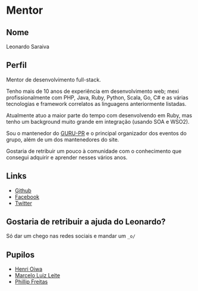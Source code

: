 # Mentor

## Nome

Leonardo Saraiva

## Perfil

Mentor de desenvolvimento full-stack.

Tenho mais de 10 anos de experiência em desenvolvimento web; mexi profissionalmente com PHP, Java, Ruby, Python, Scala, Go, C# e as várias tecnologias e framework correlatos as linguagens anteriormente listadas.

Atualmente atuo a maior parte do tempo com desenvolvendo em Ruby, mas tenho um background muito grande em integração (usando SOA e WSO2).

Sou o mantenedor do [GURU-PR](http://gurupr.org) e o principal organizador dos eventos do grupo, além de um dos mantenedores do site.

Gostaria de retribuir um pouco à comunidade com o conhecimento que consegui adquirir e aprender nesses vários anos.


## Links

* [Github](https://github.com/vyper)
* [Facebook](https://www.facebook.com/leonardo.saraiva.169)
* [Twitter](https://twitter.com/vyper)

## Gostaria de retribuir a ajuda do Leonardo?

Só dar um chego nas redes sociais e mandar um `_o/`

## Pupilos
- [Henri Oiwa](https://github.com/training-center/mentoria/blob/master/pupilos/perfis/HenriOiwa.md)
- [Marcelo Luiz Leite](https://github.com/training-center/mentoria/blob/master/pupilos/perfis/marceloluizleite.md)
- [Phillip Freitas](https://github.com/training-center/mentoria/blob/master/pupilos/perfis/PhillipFreitas.md)
